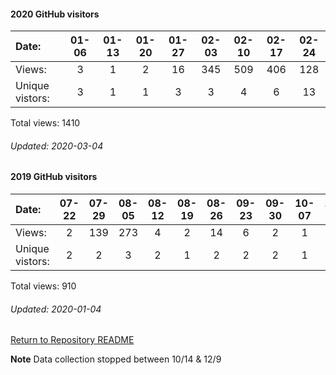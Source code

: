 #### 2020 GitHub visitors
Date:             |    01-06   |    01-13   |    01-20   |    01-27  |  02-03  |  02-10  |  02-17  |  02-24
|:---   |:---:    |:---:  |:---:  |:---:  |:---:  |:---:  |:---:  |:---:
Views:            |    3       |    1       |    2       |    16     |  345    |  509    |  406    |  128
Unique  vistors:  |    3       |    1       |    1       |    3      |      3  |      4  |      6  |      13

Total views: 1410

###### Updated: 2020-03-04

#### 2019 GitHub visitors
Date:		   |         07-22   |       07-29   |       08-05   |       08-12   |       08-19   |       08-26   |       09-23   |       09-30  |  10-07  |  10-14  |  12-09  |  12-16  |  12-23  |  12-30
|:---   |:---:    |:---:  |:---:  |:---:  |:---:  |:---:  |:---:  |:---:  |:---:  |:---:  |:---:  |:---:  |:---:  |:---:
Views:		  |         2       |       139     |       273     |       4       |       2       |       14      |       6       |       2      |  1      |  5      |  12     |  1      |  140    |  309    |  5
Unique  vistors:  |       2       |       2       |       3       |       2       |       1       |       2       |       2       |      2  |      1  |      1  |      1  |      1  |      2  |      3  |      2

Total views: 910

###### Updated: 2020-01-04

[Return to Repository README](https://github.com/BradleyA/Linux-admin/blob/master/README.md#Linux-admin)

**Note**  Data collection stopped between 10/14 & 12/9
